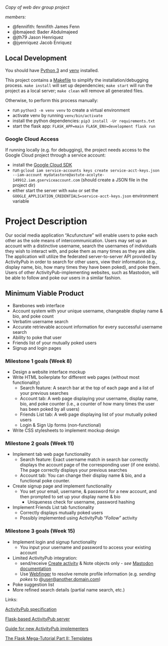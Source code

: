 _Copy of web dev group project_

*members:*
* @fennifith: fennifith James Fenn
* @bmajeed: Bader Abdulmajeed
* @jth79 Jason Henriquez
* @jyenriquez Jacob Enriquez

## Local Development

You should have [Python 3](https://www.python.org/download/releases/3.0/) and [venv](https://docs.python.org/3/library/venv.html) installed.

This project contains a [Makefile](https://www.gnu.org/software/make/) to simplify the installation/debugging process. `make install` will set up dependencies; `make start` will run the project as a local server; `make clean` will remove all generated files.

Otherwise, to perform this process manually:

- run `python3 -m venv venv` to create a virtual environment
- activate venv by running `venv/bin/activate`
- install the python dependencies: `pip3 install -Ur requirements.txt`
- start the flask app: `FLASK_APP=main FLASK_ENV=development flask run`

### Google Cloud Access

If running locally (e.g. for debugging), the project needs access to the Google Cloud project through a service account:

- install the [Google Cloud SDK](https://cloud.google.com/sdk/docs/install)
- run `gcloud iam service-accounts keys create service-acct-keys.json --iam-account mydatastore@astute-acolyte-149912.iam.gserviceaccount.com` (should create a JSON file in the project dir)
- either start the server with `make` or set the `GOOGLE_APPLICATION_CREDENTIALS=service-acct-keys.json` environment variable

# Project Description
Our social media application “Acufuncture” will enable users to poke each other as the sole means of intercommunication. Users may set up an account with a distinctive username, search the usernames of individuals they wish to interact with, and poke them as many times as they are able.
The application will utilize the federated server-to-server API provided by ActivityPub in order to search for other users, view their information (e.g., display name, bio, how many times they have been poked), and poke them. Users of other ActivityPub-implementing websites, such as Mastodon, will be able to follow and poke our users in a similar fashion.

## Minimum Viable Product

* Barebones web interface
* Account system with your unique username, changeable display name & bio, and poke count
* Verbatim username search
* Accurate retrievable account information for every successful username search
* Ability to poke that user
* Friends list of your mutually poked users
* Signup and login pages

### Milestone 1 goals (Week 8)

* Design a website interface mockup
* Write HTML boilerplate for different web pages (without most functionality)
    * Search feature: A search bar at the top of each page and a list of your previous searches
    * Account tab: A web page displaying your username, display name, bio, and poke counter (i.e., a counter of how many times the user has been poked by all users)
    * Friends List tab: A web page displaying list of your mutually poked users
    * Login & Sign Up forms (non-functional)
* Write CSS stylesheets to implement mockup design

### Milestone 2 goals (Week 11)

* Implement tab web page functionality
    * Search feature: Exact username match in search bar correctly displays the account page of the corresponding user (if one exists). The page correctly displays your previous searches
    * Account tab: You can change their display name & bio, and a functional poke counter.
* Create signup page and implement functionality
    * You set your email, username, & password for a new account, and then prompted to set up your display name & bio
        * Uniqueness check for username, password hashing
* Implement Friends List tab functionality
    * Correctly displays mutually poked users
    * Possibly implemented using ActivityPub “*Follow*” activity

### Milestone 3 goals (Week 15)

* Implement login and signup functionality
    * You input your username and password to access your existing account
* Limited ActivityPub integration:
    * send/receive [Create activity](https://www.w3.org/TR/activitystreams-vocabulary/#activity-types) & Note objects only - *see* [Mastodon documentation](http://docs.joinmastodon.org/spec/activitypub/)
    * Use [Webfinger](https://tools.ietf.org/html/rfc7033) to resolve remote profile information (e.g. *sending pokes* to @user@another.domain.com)
* Poke suggestion list
* More refined search details (partial name search, etc.)

Links:

[ActivityPub specification](https://www.w3.org/TR/activitypub/)

[Flask-based ActivityPub server](https://github.com/rowanlupton/pylodon)

[Guide for new ActivityPub implementers](https://socialhub.activitypub.rocks/pub/guide-for-new-activitypub-implementers)

[The Flask Mega-Tutorial Part II: Templates](https://blog.miguelgrinberg.com/post/the-flask-mega-tutorial-part-ii-templates)
